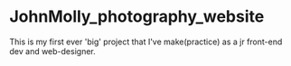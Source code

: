 # JohnMolly_photography_website

This is my first ever 'big' project that I've make(practice) as a jr front-end dev and web-designer.
